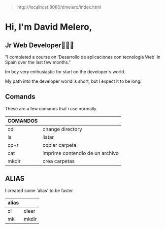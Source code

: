 >http://localhost:8080/dmelero/index.html
# Hi, I'm David Melero, 
## Jr Web Developer👨🏾‍💻

"I completed a course on 'Desarrollo de aplicaciones con tecnología Web' in Spain over the last few months."

Im boy very enthusiastic for start on the developer´s world.

My path into the developer world is short, but I expect it to be long.

## Comands

These are a few comands that i use normally.

| COMANDOS||
|----|--------|
|cd  | change directory|
|ls  | listar|
|cp-r|copiar carpeta|
|cat | imprime contendio de un archivo|
|mkdir| crea carpetas|

## ALIAS
I created some 'alias' to be faster

|alias||
|-----|-----|
| cl  |clear|
|mk   |mkdir
